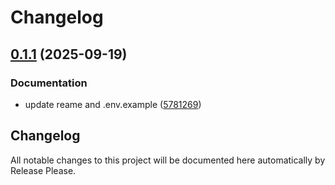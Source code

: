 # Changelog

## [0.1.1](https://github.com/GEGE-UNESP/ismr_downloader/compare/v0.1.0...v0.1.1) (2025-09-19)


### Documentation

* update reame and .env.example ([5781269](https://github.com/GEGE-UNESP/ismr_downloader/commit/57812693c4e2da042058925805abb45aa903093a))

## Changelog

All notable changes to this project will be documented here automatically by Release Please.
